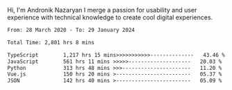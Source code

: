 Hi, I'm Andronik Nazaryan
I merge a passion for usability and user experience with technical knowledge to create cool digital experiences.


<!--START_SECTION:waka-->

```txt
From: 28 March 2020 - To: 29 January 2024

Total Time: 2,801 hrs 8 mins

TypeScript        1,217 hrs 15 mins>>>>>>>>>>>--------------   43.46 %
JavaScript        561 hrs 11 mins >>>>>--------------------   20.03 %
Python            313 hrs 48 mins >>>----------------------   11.20 %
Vue.js            150 hrs 20 mins >------------------------   05.37 %
JSON              142 hrs 40 mins >------------------------   05.09 %
```

<!--END_SECTION:waka-->
